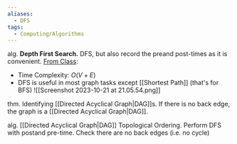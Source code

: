 ```yaml
---
aliases:
  - DFS
tags:
  - Computing/Algorithms
---
```


alg. **Depth First Search.** DFS, but also record the preand post-times as it is convenient. [From Class](x-devonthink-item://00F714C9-0F47-41A8-BB1B-CDE7C8703CC7?page=26):
- Time Complexity: $O(V+E)$
- DFS is useful in most graph tasks except [[Shortest Path]] (that's for BFS)
![[Screenshot 2023-10-21 at 21.05.54.png]]

thm. Identifying [[Directed Acyclical Graph|DAG]]s. If there is no back edge, the graph is a [[Directed Acyclical Graph|DAG]].

alg. [[Directed Acyclical Graph|DAG]] Topological Ordering. Perform DFS with postand pre-time. Check there are no back edges (i.e. no cycle)
